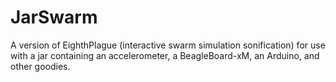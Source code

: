 JarSwarm
========

A version of EighthPlague (interactive swarm simulation sonification) for use with a jar containing an accelerometer, a BeagleBoard-xM, an Arduino, and other goodies.